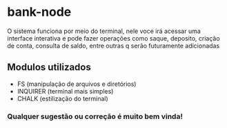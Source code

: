 # bank-node

O sistema funciona por meio do terminal, nele voce irá acessar uma interface interativa e pode fazer operações como saque, deposito, criação de conta, consulta de saldo, entre outras q serão futuramente adicionadas

## Modulos utilizados
- FS (manipulação de arquivos e diretórios)
- INQUIRER (terminal mais simples)
- CHALK (estilização do terminal)

### Qualquer sugestão ou correção é muito bem vinda!
